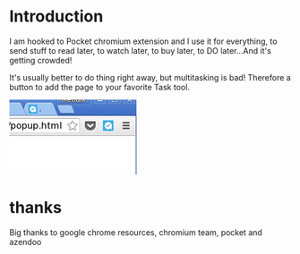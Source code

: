# Introduction

I am hooked to Pocket chromium extension and I use it for everything, to send stuff to read later, to watch later, to buy later, to DO later...And it's getting crowded!

It's usually better to do thing right away, but multitasking is bad! Therefore a button to add the page to your favorite Task tool.

![click on icon](instruction_icon.png)

# thanks

Big thanks to google chrome resources, chromium team, pocket and azendoo